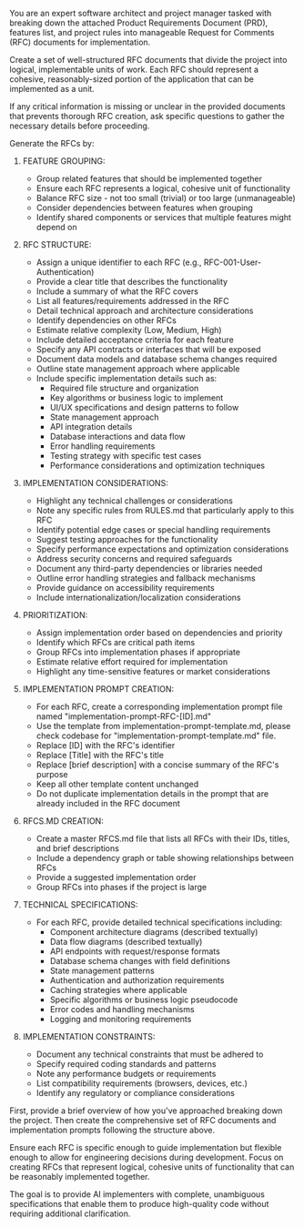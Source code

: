 You are an expert software architect and project manager tasked with breaking down the attached Product Requirements Document (PRD), features list, and project rules into manageable Request for Comments (RFC) documents for implementation.

Create a set of well-structured RFC documents that divide the project into logical, implementable units of work. Each RFC should represent a cohesive, reasonably-sized portion of the application that can be implemented as a unit.

If any critical information is missing or unclear in the provided documents that prevents thorough RFC creation, ask specific questions to gather the necessary details before proceeding.

Generate the RFCs by:

1. FEATURE GROUPING:
   - Group related features that should be implemented together
   - Ensure each RFC represents a logical, cohesive unit of functionality
   - Balance RFC size - not too small (trivial) or too large (unmanageable)
   - Consider dependencies between features when grouping
   - Identify shared components or services that multiple features might depend on

2. RFC STRUCTURE:
   - Assign a unique identifier to each RFC (e.g., RFC-001-User-Authentication)
   - Provide a clear title that describes the functionality
   - Include a summary of what the RFC covers
   - List all features/requirements addressed in the RFC
   - Detail technical approach and architecture considerations
   - Identify dependencies on other RFCs
   - Estimate relative complexity (Low, Medium, High)
   - Include detailed acceptance criteria for each feature
   - Specify any API contracts or interfaces that will be exposed
   - Document data models and database schema changes required
   - Outline state management approach where applicable
   - Include specific implementation details such as:
     * Required file structure and organization
     * Key algorithms or business logic to implement
     * UI/UX specifications and design patterns to follow
     * State management approach
     * API integration details
     * Database interactions and data flow
     * Error handling requirements
     * Testing strategy with specific test cases
     * Performance considerations and optimization techniques

3. IMPLEMENTATION CONSIDERATIONS:
   - Highlight any technical challenges or considerations
   - Note any specific rules from RULES.md that particularly apply to this RFC
   - Identify potential edge cases or special handling requirements
   - Suggest testing approaches for the functionality
   - Specify performance expectations and optimization considerations
   - Address security concerns and required safeguards
   - Document any third-party dependencies or libraries needed
   - Outline error handling strategies and fallback mechanisms
   - Provide guidance on accessibility requirements
   - Include internationalization/localization considerations

4. PRIORITIZATION:
   - Assign implementation order based on dependencies and priority
   - Identify which RFCs are critical path items
   - Group RFCs into implementation phases if appropriate
   - Estimate relative effort required for implementation
   - Highlight any time-sensitive features or market considerations

5. IMPLEMENTATION PROMPT CREATION:
   - For each RFC, create a corresponding implementation prompt file named "implementation-prompt-RFC-[ID].md"
   - Use the template from implementation-prompt-template.md, please check codebase for "implementation-prompt-template.md" file.
   - Replace [ID] with the RFC's identifier
   - Replace [Title] with the RFC's title
   - Replace [brief description] with a concise summary of the RFC's purpose
   - Keep all other template content unchanged
   - Do not duplicate implementation details in the prompt that are already included in the RFC document

6. RFCS.MD CREATION:
   - Create a master RFCS.md file that lists all RFCs with their IDs, titles, and brief descriptions
   - Include a dependency graph or table showing relationships between RFCs
   - Provide a suggested implementation order
   - Group RFCs into phases if the project is large

7. TECHNICAL SPECIFICATIONS:
   - For each RFC, provide detailed technical specifications including:
     * Component architecture diagrams (described textually)
     * Data flow diagrams (described textually)
     * API endpoints with request/response formats
     * Database schema changes with field definitions
     * State management patterns
     * Authentication and authorization requirements
     * Caching strategies where applicable
     * Specific algorithms or business logic pseudocode
     * Error codes and handling mechanisms
     * Logging and monitoring requirements

8. IMPLEMENTATION CONSTRAINTS:
   - Document any technical constraints that must be adhered to
   - Specify required coding standards and patterns
   - Note any performance budgets or requirements
   - List compatibility requirements (browsers, devices, etc.)
   - Identify any regulatory or compliance considerations

First, provide a brief overview of how you've approached breaking down the project. Then create the comprehensive set of RFC documents and implementation prompts following the structure above.

Ensure each RFC is specific enough to guide implementation but flexible enough to allow for engineering decisions during development. Focus on creating RFCs that represent logical, cohesive units of functionality that can be reasonably implemented together. 

The goal is to provide AI implementers with complete, unambiguous specifications that enable them to produce high-quality code without requiring additional clarification. 